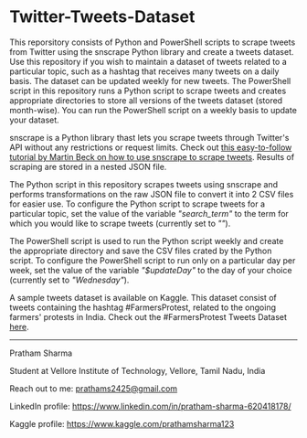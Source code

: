 # Twitter-Tweets-Dataset
This reporsitory consists of Python and PowerShell scripts to scrape tweets from Twitter using the snscrape Python library and create a tweets dataset. Use this repository if you wish to maintain a dataset of tweets related to a particular topic, such as a hashtag that receives many tweets on a daily basis. The dataset can be updated weekly for new tweets. The PowerShell script in this repository runs a Python script to scrape tweets and creates appropriate directories to store all versions of the tweets dataset (stored month-wise). You can run the PowerShell script on a weekly basis to update your dataset.

snscrape is a Python library thast lets you scrape tweets through Twitter's API without any restrictions or request limits. Check out [this easy-to-follow tutorial by Martin Beck on how to use snscrape to scrape tweets](https://medium.com/better-programming/how-to-scrape-tweets-with-snscrape-90124ed006af). Results of scraping are stored in a nested JSON file.

The Python script in this repository scrapes tweets using snscrape and performs transformations on the raw JSON file to convert it into 2 CSV files for easier use. To configure the Python script to scrape tweets for a particular topic, set the value of the variable _"search_term"_ to the term for which you would like to scrape tweets (currently set to _""_).

The PowerShell script is used to run the Python script weekly and create the appropriate directory and save the CSV files crated by the Python script. To configure the PowerShell script to run only on a particular day per week, set the value of the variable _"$updateDay"_ to the day of your choice (currently set to _"Wednesday"_).

A sample tweets dataset is available on Kaggle. This dataset consist of tweets containing the hashtag #FarmersProtest, related to the ongoing farmers' protests in India. Check out the #FarmersProtest Tweets Dataset [here](https://www.kaggle.com/prathamsharma123/farmers-protest-tweets-dataset-csv).

---

Pratham Sharma

Student at Vellore Institute of Technology, Vellore, Tamil Nadu, India

Reach out to me: prathams2425@gmail.com

LinkedIn profile: https://www.linkedin.com/in/pratham-sharma-620418178/

Kaggle profile: https://www.kaggle.com/prathamsharma123
